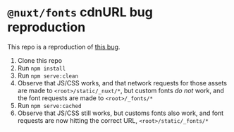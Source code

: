 # `@nuxt/fonts` cdnURL bug reproduction

This repo is a reproduction of [this bug](https://github.com/nuxt/fonts/issues/224).

1. Clone this repo
2. Run `npm install`
3. Run `npm serve:clean`
4. Observe that JS/CSS works, and that network requests for those assets are made to `<root>/static/_nuxt/*`, but custom fonts _do not_ work, and the font requests are made to `<root>/_fonts/*`
5. Run `npm serve:cached`
6. Observe that JS/CSS still works, but customs fonts also work, and font requests are now hitting the correct URL, `<root>/static/_fonts/*`